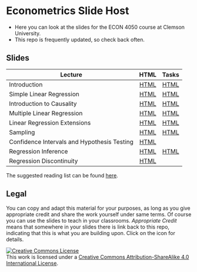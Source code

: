 # Econometrics Slide Host

* Here you can look at the slides for the ECON 4050 course at Clemson University.
* This repo is frequently updated, so check back often.


## Slides

| Lecture | HTML | Tasks |
|---------|:----:|:----:|
| Introduction | [HTML](https://raw.githack.com/adamsoliman/Econometrics-Slides/master/chapter_intro/chapter_intro.html) |  [HTML](https://raw.githack.com/ScPoEcon/ScPoEconometrics-Slides/master/chapter_intro/tasks/intro_tasks.html) |
| Simple Linear Regression | [HTML](https://raw.githack.com/ScPoEcon/ScPoEconometrics-Slides/master/chapter_slr/chapter_slr.html) |  [HTML](https://raw.githack.com/ScPoEcon/ScPoEconometrics-Slides/master/chapter_slr/tasks/slr_tasks.html) |
| Introduction to Causality | [HTML](https://raw.githack.com/ScPoEcon/ScPoEconometrics-Slides/master/chapter_causality/chapter_causality.html) |  [HTML](https://raw.githack.com/ScPoEcon/ScPoEconometrics-Slides/master/chapter_causality/tasks/causality_tasks.html) |
| Multiple Linear Regression | [HTML](https://raw.githack.com/ScPoEcon/ScPoEconometrics-Slides/master/chapter_mlr/chapter_mlr.html) |  [HTML](https://raw.githack.com/ScPoEcon/ScPoEconometrics-Slides/master/chapter_mlr/tasks/mlr_tasks.html) |
| Linear Regression Extensions | [HTML](https://raw.githack.com/ScPoEcon/ScPoEconometrics-Slides/master/chapter_regext/chapter_regext.html) |  [HTML](https://raw.githack.com/ScPoEcon/ScPoEconometrics-Slides/master/chapter_regext/tasks/regext_tasks.html) |
| Sampling | [HTML](https://raw.githack.com/ScPoEcon/ScPoEconometrics-Slides/master/chapter_sampling/chapter_sampling.html) |  [HTML](https://raw.githack.com/ScPoEcon/ScPoEconometrics-Slides/master/chapter_sampling/tasks/sampling_tasks.html) | 
| Confidence Intervals and Hypothesis Testing | [HTML](https://raw.githack.com/ScPoEcon/ScPoEconometrics-Slides/master/chapter_ci_hyptest/chapter_ci_hyptest.html) | 
| Regression Inference | [HTML](https://raw.githack.com/ScPoEcon/ScPoEconometrics-Slides/master/chapter_reginference/reg_inference.html) |  [HTML](https://raw.githack.com/ScPoEcon/ScPoEconometrics-Slides/master/chapter_reginference/tasks/reginference_tasks.html) |
| Regression Discontinuity | [HTML](https://raw.githack.com/ScPoEcon/ScPoEconometrics-Slides/master/chapter-RDD/RDD.html) | 

The suggested reading list can be found [here](https://github.com/adamsoliman/Econometrics-Slides/blob/master/readings.md).

## Legal

You can copy and adapt this material for your purposes, as long as you give appropriate credit and share the work yourself  under same terms. Of course you can use the slides to teach in your classrooms. *Appropriate Credit* means that somewhere in your slides there is link back to this repo, indicating that this is what you are building upon. Click on the icon for details.

<a rel="license" href="http://creativecommons.org/licenses/by-sa/4.0/"><img alt="Creative Commons License" style="border-width:0" src="https://i.creativecommons.org/l/by-sa/4.0/88x31.png" /></a><br />This work is licensed under a <a rel="license" href="http://creativecommons.org/licenses/by-sa/4.0/">Creative Commons Attribution-ShareAlike 4.0 International License</a>.
